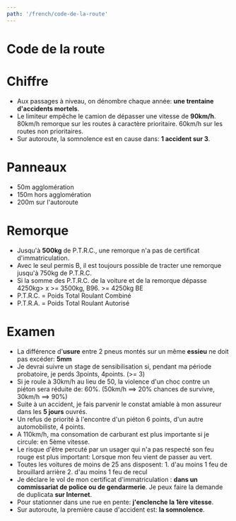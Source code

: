 ```yaml
---
path: '/french/code-de-la-route'
---
```


# Code de la route

# Chiffre 
- Aux passages à niveau, on dénombre chaque année: **une trentaine d'accidents mortels**.
- Le limiteur empêche le camion de dépasser une vitesse de **90km/h**. 80km/h remorque sur les routes à caractère prioritaire. 60km/h sur les routes non prioritaires.
- Sur autoroute, la somnolence est en cause dans: **1 accident sur 3**.

# Panneaux
- 50m agglomération
- 150m hors agglomération
- 200m sur l'autoroute

# Remorque
- Jusqu'à **500kg** de P.T.R.C., une remorque n'a pas de certificat d'immatriculation.
- Avec le seul permis B, il est toujours possible de tracter une remorque jusqu'à 750kg de P.T.R.C.
- Si la somme des P.T.R.C. de la voiture et de la remorque dépasse 4250kg> x >= 3500kg, B96. >= 4250kg BE
- P.T.R.C. = Poids Total Roulant Combiné
- P.T.R.A. = Poids Total Roulant Autorisé

# Examen

- La différence d'**usure** entre 2 pneus montés sur un même **essieu** ne doit pas excéder: **5mm**
- Je devrai suivre un stage de sensibilisation si, pendant ma période probatoire, je perds 3points, 4points. (>= 3)
- Si je roule à 30km/h au lieu de 50, la violence d'un choc contre un piéton sera réduite de: 60%. (50km/h ==> 20% chances de survivre, 30km/h ==> 90%)
- Suite à un accident, je fais parvenir le constat amiable à mon assureur dans les **5 jours** ouvrés.
- Un refus de priorité à l'encontre d'un piéton 6 points, d'un autre automobiliste, 4 points.
- A 110km/h, ma consomation de carburant est plus importante si je circule: en 5ème vitesse.
- Le risque d'être percuté par un usager qui n'a pas respecté son feu rouge est plus important: Lorsque mon feu vient de passer au vert.
- Toutes les voitures de moins de 25 ans disposent: 1. d'au moins 1 feu de brouillard arrière 2. d'au moins 1 feu de recul
- Je déclare le vol de mon certificat d'immatriculation : **dans un commissariat de police ou de gendarmerie**. Je peux faire la demande de duplicata **sur Internet**.
- Pour stationner dans une rue en pente: **j'enclenche la 1ère vitesse**.
- Sur autoroute, la première cause d'accident est: **la somnolence**.